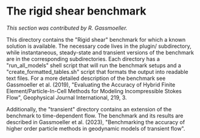 # The rigid shear benchmark

*This section was contributed by R. Gassmoeller.*

This directory contains the "Rigid shear" benchmark for which a known solution
is available. The necessary code lives in the plugin/ subdirectory, while
instantaneous, steady-state and transient versions of the benchmark are in the
corresponding subdirectories. Each directory has a "run_all_models" shell
script that will run the benchmark setups and a "create_formatted_tables.sh"
script that formats the output into readable text files. For a more
detailed description of the benchmark see Gassmoeller et al. (2019), "Evaluating
the Accuracy of Hybrid Finite Element/Particle-In-Cell Methods for
Modeling Incompressible Stokes Flow", Geophysical Journal International, 219, 3.

Additionally, the "transient" directory contains an extension of the benchmark
to time-dependent flow. The benchmark and its results are described in
Gassmoeller et al. (2023), "Benchmarking the accuracy of higher order particle
methods in geodynamic models of transient flow".
